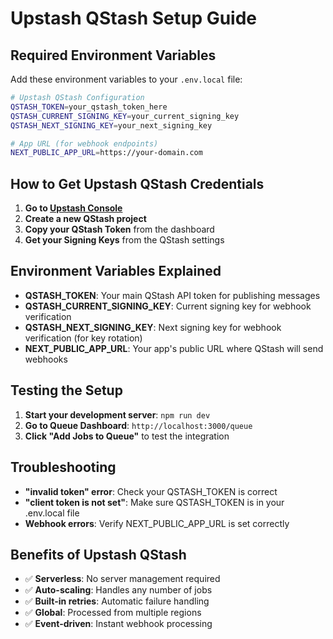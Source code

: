 # Upstash QStash Setup Guide

## Required Environment Variables

Add these environment variables to your `.env.local` file:

```bash
# Upstash QStash Configuration
QSTASH_TOKEN=your_qstash_token_here
QSTASH_CURRENT_SIGNING_KEY=your_current_signing_key
QSTASH_NEXT_SIGNING_KEY=your_next_signing_key

# App URL (for webhook endpoints)
NEXT_PUBLIC_APP_URL=https://your-domain.com
```

## How to Get Upstash QStash Credentials

1. **Go to [Upstash Console](https://console.upstash.com/)**
2. **Create a new QStash project**
3. **Copy your QStash Token** from the dashboard
4. **Get your Signing Keys** from the QStash settings

## Environment Variables Explained

- **QSTASH_TOKEN**: Your main QStash API token for publishing messages
- **QSTASH_CURRENT_SIGNING_KEY**: Current signing key for webhook verification
- **QSTASH_NEXT_SIGNING_KEY**: Next signing key for webhook verification (for key rotation)
- **NEXT_PUBLIC_APP_URL**: Your app's public URL where QStash will send webhooks

## Testing the Setup

1. **Start your development server**: `npm run dev`
2. **Go to Queue Dashboard**: `http://localhost:3000/queue`
3. **Click "Add Jobs to Queue"** to test the integration

## Troubleshooting

- **"invalid token" error**: Check your QSTASH_TOKEN is correct
- **"client token is not set"**: Make sure QSTASH_TOKEN is in your .env.local file
- **Webhook errors**: Verify NEXT_PUBLIC_APP_URL is set correctly

## Benefits of Upstash QStash

- ✅ **Serverless**: No server management required
- ✅ **Auto-scaling**: Handles any number of jobs
- ✅ **Built-in retries**: Automatic failure handling
- ✅ **Global**: Processed from multiple regions
- ✅ **Event-driven**: Instant webhook processing
